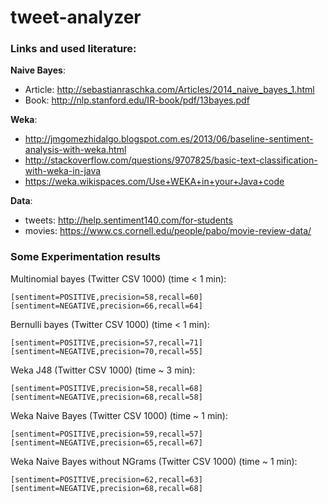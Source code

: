 # tweet-analyzer

### Links and used literature:

**Naive Bayes**:
- Article: http://sebastianraschka.com/Articles/2014_naive_bayes_1.html
- Book: http://nlp.stanford.edu/IR-book/pdf/13bayes.pdf

**Weka**:
- http://jmgomezhidalgo.blogspot.com.es/2013/06/baseline-sentiment-analysis-with-weka.html
- http://stackoverflow.com/questions/9707825/basic-text-classification-with-weka-in-java
- https://weka.wikispaces.com/Use+WEKA+in+your+Java+code

**Data**:
- tweets: http://help.sentiment140.com/for-students
- movies: https://www.cs.cornell.edu/people/pabo/movie-review-data/

### Some Experimentation results

Multinomial bayes (Twitter CSV 1000) (time < 1 min):
```
[sentiment=POSITIVE,precision=58,recall=60]
[sentiment=NEGATIVE,precision=66,recall=64]
```
Bernulli bayes (Twitter CSV 1000) (time < 1 min):
```
[sentiment=POSITIVE,precision=57,recall=71]
[sentiment=NEGATIVE,precision=70,recall=55]
```
Weka J48 (Twitter CSV 1000) (time ~ 3 min):
```
[sentiment=POSITIVE,precision=58,recall=68]
[sentiment=NEGATIVE,precision=68,recall=58]
```
Weka Naive Bayes (Twitter CSV 1000) (time ~ 1 min):
```
[sentiment=POSITIVE,precision=59,recall=57]
[sentiment=NEGATIVE,precision=65,recall=67]
```
Weka Naive Bayes without NGrams (Twitter CSV 1000) (time ~ 1 min):
```
[sentiment=POSITIVE,precision=62,recall=63]
[sentiment=NEGATIVE,precision=68,recall=68]
```

